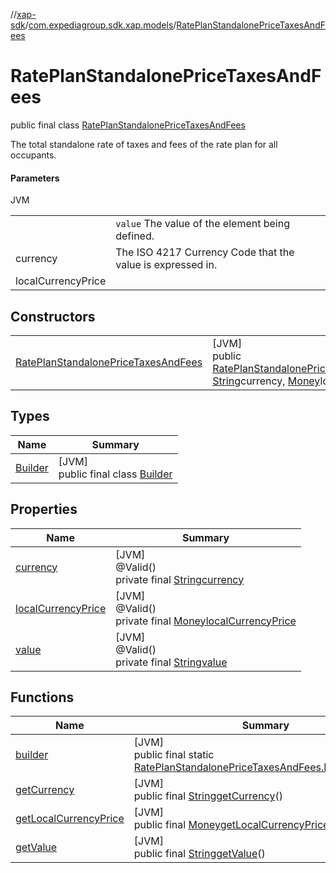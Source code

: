 //[xap-sdk](../../../index.md)/[com.expediagroup.sdk.xap.models](../index.md)/[RatePlanStandalonePriceTaxesAndFees](index.md)

# RatePlanStandalonePriceTaxesAndFees

public final class [RatePlanStandalonePriceTaxesAndFees](index.md)

The total standalone rate of taxes and fees of the rate plan for all occupants.

#### Parameters

JVM

| | |
|---|---|
|  | `value` The value of the element being defined. |
| currency | The ISO 4217 Currency Code that the value is expressed in. |
| localCurrencyPrice |

## Constructors

| | |
|---|---|
| [RatePlanStandalonePriceTaxesAndFees](-rate-plan-standalone-price-taxes-and-fees.md) | [JVM]<br>public [RatePlanStandalonePriceTaxesAndFees](index.md)[RatePlanStandalonePriceTaxesAndFees](-rate-plan-standalone-price-taxes-and-fees.md)([String](https://docs.oracle.com/javase/8/docs/api/java/lang/String.html)value, [String](https://docs.oracle.com/javase/8/docs/api/java/lang/String.html)currency, [Money](../-money/index.md)localCurrencyPrice) |

## Types

| Name | Summary |
|---|---|
| [Builder](-builder/index.md) | [JVM]<br>public final class [Builder](-builder/index.md) |

## Properties

| Name | Summary |
|---|---|
| [currency](index.md#-385651697%2FProperties%2F699445674) | [JVM]<br>@Valid()<br>private final [String](https://docs.oracle.com/javase/8/docs/api/java/lang/String.html)[currency](index.md#-385651697%2FProperties%2F699445674) |
| [localCurrencyPrice](index.md#-1833030189%2FProperties%2F699445674) | [JVM]<br>@Valid()<br>private final [Money](../-money/index.md)[localCurrencyPrice](index.md#-1833030189%2FProperties%2F699445674) |
| [value](index.md#1808936713%2FProperties%2F699445674) | [JVM]<br>@Valid()<br>private final [String](https://docs.oracle.com/javase/8/docs/api/java/lang/String.html)[value](index.md#1808936713%2FProperties%2F699445674) |

## Functions

| Name | Summary |
|---|---|
| [builder](builder.md) | [JVM]<br>public final static [RatePlanStandalonePriceTaxesAndFees.Builder](-builder/index.md)[builder](builder.md)() |
| [getCurrency](get-currency.md) | [JVM]<br>public final [String](https://docs.oracle.com/javase/8/docs/api/java/lang/String.html)[getCurrency](get-currency.md)() |
| [getLocalCurrencyPrice](get-local-currency-price.md) | [JVM]<br>public final [Money](../-money/index.md)[getLocalCurrencyPrice](get-local-currency-price.md)() |
| [getValue](get-value.md) | [JVM]<br>public final [String](https://docs.oracle.com/javase/8/docs/api/java/lang/String.html)[getValue](get-value.md)() |
